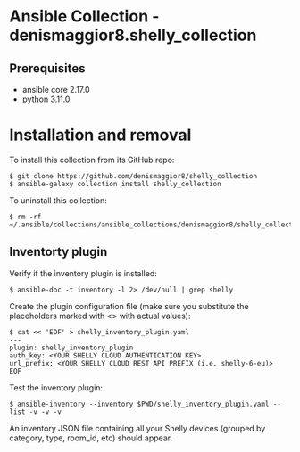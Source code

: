 # Ansible Collection - denismaggior8.shelly_collection

## Prerequisites

- ansible core 2.17.0
- python 3.11.0

# Installation and removal

To install this collection from its GitHub repo:

```console
$ git clone https://github.com/denismaggior8/shelly_collection
$ ansible-galaxy collection install shelly_collection
```

To uninstall this collection:

```console
$ rm -rf ~/.ansible/collections/ansible_collections/denismaggior8/shelly_collection/
```

## Inventorty plugin 

Verify if the inventory plugin is installed:

```console
$ ansible-doc -t inventory -l 2> /dev/null | grep shelly
```

Create the plugin configuration file (make sure you substitute the placeholders marked with \<\> with actual values):

```console
$ cat << 'EOF' > shelly_inventory_plugin.yaml
---
plugin: shelly_inventory_plugin
auth_key: <YOUR SHELLY CLOUD AUTHENTICATION KEY>
url_prefix: <YOUR SHELLY CLOUD REST API PREFIX (i.e. shelly-6-eu)>
EOF 
```

Test the inventory plugin:

```console
$ ansible-inventory --inventory $PWD/shelly_inventory_plugin.yaml --list -v -v -v
```

An inventory JSON file containing all your Shelly devices (grouped by category, type, room_id, etc) should appear.